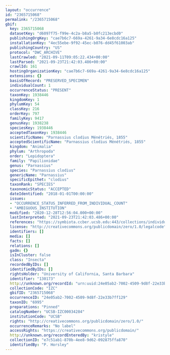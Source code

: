 ```yaml
---
layout: "occurrence"
id: "2365715068"
permalink: "/2365715068"
gbif:
  key: 2365715068
  datasetKey: "d6097f75-f99e-4c2a-b8a5-b0fc213ecbd0"
  publishingOrgKey: "cae7b6c7-669a-4261-9a34-6e8cdc16a125"
  installationKey: "4ec55ebe-9f92-45ec-b076-dd45f61003ab"
  publishingCountry: "US"
  protocol: "DWC_ARCHIVE"
  lastCrawled: "2021-09-11T09:05:22.434+00:00"
  lastParsed: "2021-09-23T21:42:03.486+00:00"
  crawlId: 161
  hostingOrganizationKey: "cae7b6c7-669a-4261-9a34-6e8cdc16a125"
  extensions: {}
  basisOfRecord: "PRESERVED_SPECIMEN"
  individualCount: 1
  occurrenceStatus: "PRESENT"
  taxonKey: 1938446
  kingdomKey: 1
  phylumKey: 54
  classKey: 216
  orderKey: 797
  familyKey: 9417
  genusKey: 1938238
  speciesKey: 1938446
  acceptedTaxonKey: 1938446
  scientificName: "Parnassius clodius Ménétriés, 1855"
  acceptedScientificName: "Parnassius clodius Ménétriés, 1855"
  kingdom: "Animalia"
  phylum: "Arthropoda"
  order: "Lepidoptera"
  family: "Papilionidae"
  genus: "Parnassius"
  species: "Parnassius clodius"
  genericName: "Parnassius"
  specificEpithet: "clodius"
  taxonRank: "SPECIES"
  taxonomicStatus: "ACCEPTED"
  dateIdentified: "2018-01-01T00:00:00"
  issues:
  - "OCCURRENCE_STATUS_INFERRED_FROM_INDIVIDUAL_COUNT"
  - "AMBIGUOUS_INSTITUTION"
  modified: "2020-12-28T12:56:04.000+00:00"
  lastInterpreted: "2021-09-23T21:42:03.486+00:00"
  references: "https://symbiota.ccber.ucsb.edu:443/collections/individual/index.php?occid=130173"
  license: "http://creativecommons.org/publicdomain/zero/1.0/legalcode"
  identifiers: []
  media: []
  facts: []
  relations: []
  gadm: {}
  isInCluster: false
  class: "Insecta"
  recordedByIDs: []
  identifiedByIDs: []
  rightsHolder: "University of California, Santa Barbara"
  identifier: "130173"
  http://unknown.org/recordId: "urn:uuid:24e05ab2-7002-4509-9d8f-22e33b7ff129"
  collectionCode: "IZC"
  gbifID: "2365715068"
  occurrenceID: "24e05ab2-7002-4509-9d8f-22e33b7ff129"
  taxonID: "6995"
  preparations: "Pinned"
  catalogNumber: "UCSB-IZC00034284"
  institutionCode: "UCSB"
  rights: "http://creativecommons.org/publicdomain/zero/1.0/"
  occurrenceRemarks: "No label"
  accessRights: "https://creativecommons.org/publicdomain/"
  http://unknown.org/recordEnteredBy: "kristyle"
  collectionID: "e7c51ab1-870b-4ee8-9d62-092875ffa870"
  identifiedBy: "P. Horsley"
---
```


